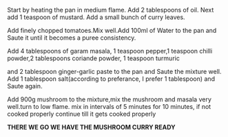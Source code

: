 Start by heating the pan in medium flame. Add 2 tablespoons of oil. Next add 1 teaspoon of mustard. Add a small bunch of curry leaves.

Add finely chopped tomatoes.Mix well.Add 100ml of Water to the pan and Saute it until it becomes a puree consistency.

Add 4 tablespoons of garam masala, 1 teaspoon pepper,1 teaspoon chilli powder,2 tablespoons coriande powder, 1 teaspoon turmuric 

and 2 tablespoon ginger-garlic paste to the pan and Saute the mixture well. Add  1 tablespoon salt(according to preferance, I prefer 1 tablespoon) and Saute again.

Add 900g mushroom to the mixture,mix the mushroom and masala very well.turn to low flame. mix in intervals of 5 minutes for 10 minutes, if not cooked properly continue till it gets cooked properly 

**THERE WE GO WE HAVE THE MUSHROOM CURRY READY**